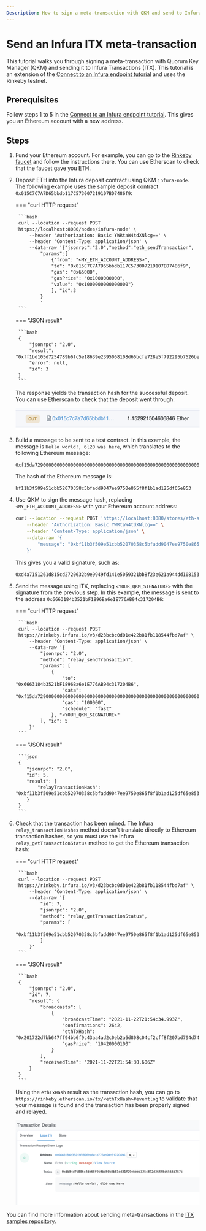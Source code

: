 ```yaml
---
Description: How to sign a meta-transaction with QKM and send to Infura ITX
---
```


# Send an Infura ITX meta-transaction

This tutorial walks you through signing a meta-transaction with Quorum Key Manager (QKM) and sending it to Infura
Transactions (ITX).
This tutorial is an extension of the [Connect to an Infura endpoint tutorial](ConnectInfura.md) and uses the Rinkeby testnet.

## Prerequisites

Follow steps 1 to 5 in the [Connect to an Infura endpoint tutorial](ConnectInfura.md).
This gives you an Ethereum account with a new address.

## Steps

1. Fund your Ethereum account.
   For example, you can go to the [Rinkeby faucet](https://www.rinkeby.io/#faucet) and follow the instructions there.
   You can use Etherscan to check that the faucet gave you ETH.

1. Deposit ETH into the Infura deposit contract using QKM `infura-node`.
   The following example uses the sample deposit contract `0x015C7C7A7D65bbdb117C573007219107BD7486f9`:

    === "curl HTTP request"

        ```bash
        curl --location --request POST 'https://localhost:8080/nodes/infura-node' \
            --header 'Authorization: Basic YWRtaW4tdXNlcg==' \
            --header 'Content-Type: application/json' \
            --data-raw '{"jsonrpc":"2.0","method":"eth_sendTransaction",
                "params":[
                    {"from": "<MY_ETH_ACCOUNT_ADDRESS>",
                    "to": "0x015C7C7A7D65bbdb117C573007219107BD7486f9",
                    "gas": "0x65000",
                    "gasPrice": "0x1000000000",
                    "value": "0x1000000000000000"}
                    ], "id":3
                }
                '
        ```

    === "JSON result"

        ```bash
        {
            "jsonrpc": "2.0",
            "result": "0xff1bd105d7254789b6fc5e18639e2395068108d66bcfe728e5f792295b7526be",
            "error": null,
            "id": 3
        }
        ```

    The response yields the transaction hash for the successful deposit.
    You can use Etherscan to check that the deposit went through:

    ![Etherscan deposit](../Images/EtherscanDeposit.png)

1. Build a message to be sent to a test contract.
   In this example, the message is `Hello world!, 6l20 was here`, which translates to the following Ethereum message:

    ```text
    0xf15da7290000000000000000000000000000000000000000000000000000000000000020000000000000000000000000000000000000000000000000000000000000001b48656c6c6f20776f726c64212c20366c32302077617320686572650000000000
    ```

    The hash of the Ethereum message is:

    ```text
    bf11b3f509e51cbb52070358c5bfadd9047ee9750e865f8f1b1ad125df65e853
    ```

1. Use QKM to sign the message hash, replacing `<MY_ETH_ACCOUNT_ADDRESS>` with your Ethereum account address:

    ```bash
    curl --location --request POST 'https://localhost:8080/stores/eth-accounts/ethereum/<MY_ETH_ACCOUNT_ADDRESS>/sign-message' \
        --header 'Authorization: Basic YWRtaW4tdXNlcg==' \
        --header 'Content-Type: application/json' \
        --data-raw '{
            "message": "0xbf11b3f509e51cbb52070358c5bfadd9047ee9750e865f8f1b1ad125df65e853"
        }'
    ```

    This gives you a valid signature, such as:

    ```text
    0xd4a7151261d815cd2720632b9e9949fd141e5059321bb8f23e621a944dd1081533acef9d1a318b3b60c2815385ba7e3ca59adee6490113c5a71913735acbeb8b1c
    ```

1. Send the message using ITX, replacing `<YOUR_QKM_SIGNATURE>` with the signature from the previous step.
   In this example, the message is sent to the address `0x6663184b3521bF1896Ba6e1E776AB94c317204B6`:

    === "curl HTTP request"

        ```bash
        curl --location --request POST 'https://rinkeby.infura.io/v3/d23bcbc0d01e422b81fb118544fbd7af' \
            --header 'Content-Type: application/json' \
            --data-raw '{
                "jsonrpc": "2.0",
                "method": "relay_sendTransaction",
                "params": [
                    {
                        "to": "0x6663184b3521bF1896Ba6e1E776AB94c317204B6",
                        "data": "0xf15da7290000000000000000000000000000000000000000000000000000000000000020000000000000000000000000000000000000000000000000000000000000001b48656c6c6f20776f726c64212c20366c32302077617320686572650000000000",
                        "gas": "100000",
                        "schedule": "fast"
                    }, "<YOUR_QKM_SIGNATURE>"
                ], "id": 5
            }'
        ```

    === "JSON result"

        ```json
        {
           "jsonrpc": "2.0",
           "id": 5,
           "result": {
               "relayTransactionHash": "0xbf11b3f509e51cbb52070358c5bfadd9047ee9750e865f8f1b1ad125df65e853"
           }
        }
        ```

1. Check that the transaction has been mined.
   The Infura `relay_transactionHashes` method doesn't translate directly to Ethereum transaction hashes, so you must
   use the Infura `relay_getTransactionStatus` method to get the Ethereum transaction hash:

    === "curl HTTP request"

        ```bash
        curl --location --request POST 'https://rinkeby.infura.io/v3/d23bcbc0d01e422b81fb118544fbd7af' \
            --header 'Content-Type: application/json' \
            --data-raw '{
                "id": 7,
                "jsonrpc": "2.0",
                "method": "relay_getTransactionStatus",
                "params": [
                    "0xbf11b3f509e51cbb52070358c5bfadd9047ee9750e865f8f1b1ad125df65e853"
                ]
            }'
        ```

    === "JSON result"

        ```bash
        {
            "jsonrpc": "2.0",
            "id": 7,
            "result": {
                "broadcasts": [
                    {
                        "broadcastTime": "2021-11-22T21:54:34.993Z",
                        "confirmations": 2642,
                        "ethTxHash": "0x201722d7bb647ff94bb6f9c43aa4ad2c0eb2a6d808c04cf2cff8f207bd794d74",
                        "gasPrice": "10420000100"
                    }
                ],
                "receivedTime": "2021-11-22T21:54:30.606Z"
            }
        }
        ```

    Using the `ethTxHash` result as the transaction hash, you can go to
    `https://rinkeby.etherscan.io/tx/<ethTxHash>#eventlog` to validate that your message is found and the transaction
    has been properly signed and relayed.

    ![Etherscan message](../Images/EtherscanMessage.png)

You can find more information about sending meta-transactions in the [ITX samples repository](https://github.com/INFURA/demo-eth-tx/tree/master/infura-transactions).
